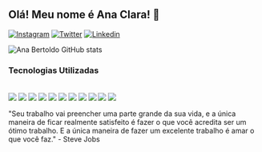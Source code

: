 ## Olá! Meu nome é Ana Clara! 👋 

[![Instagram](https://img.shields.io/badge/Instagram-E4405F?style=for-the-badge&logo=instagram&logoColor=white)](https://www.instagram.com/bertoldo_a03/)
[![Twitter](https://img.shields.io/badge/Twitter-1DA1F2?style=for-the-badge&logo=twitter&logoColor=white)](https://twitter.com/Bertoldo_a3)
[![Linkedin](https://img.shields.io/badge/LinkedIn-0077B5?style=for-the-badge&logo=linkedin&logoColor=white)](https://www.linkedin.com/in/ana-clara-bertoldo-5400aa201/)

![Ana Bertoldo GitHub stats](https://github-readme-stats.vercel.app/api?username=bertoldoa3&show_icons=true&theme=dracula)

### Tecnologias Utilizadas

<div style= "display:inline_block"> <br/>

 <img align="center" src="https://img.shields.io/badge/HTML-239120?style=for-the-badge&logo=html5&logoColor=white"/>
 <img align="center" src="https://img.shields.io/badge/C%23-239120?style=for-the-badge&logo=c-sharp&logoColor=white"/>
<img align="center" src="https://img.shields.io/badge/Java-ED8B00?style=for-the-badge&logo=openjdk&logoColor=white"/>
<img align="center" src="https://img.shields.io/badge/JavaScript-F7DF1E?style=for-the-badge&logo=javascript&logoColor=black"/>
<img align="center" src="https://img.shields.io/badge/Bootstrap-563D7C?style=for-the-badge&logo=bootstrap&logoColor=white"/>
<img align="center" src="https://img.shields.io/badge/CSS3-1572B6?style=for-the-badge&logo=css3&logoColor=white"/>
<img align="center" src="https://img.shields.io/badge/C%2B%2B-00599C?style=for-the-badge&logo=c%2B%2B&logoColor=white"/>
<img align="center" src="https://img.shields.io/badge/Microsoft_Access-A4373A?style=for-the-badge&logo=microsoft-access&logoColor=white"/>
<img align="center" src="https://img.shields.io/badge/Microsoft_SQL_Server-CC2927?style=for-the-badge&logo=microsoft-sql-server&logoColor=white"/>
<img align="center" src="https://img.shields.io/badge/Powershell-2CA5E0?style=for-the-badge&logo=powershell&logoColor=white"/>
<img align="center" src="https://img.shields.io/badge/.NET-5C2D91?style=for-the-badge&logo=.net&logoColor=white"/>
</div>
<br/>
"Seu trabalho vai preencher uma parte grande da sua vida, e a única maneira de ficar realmente satisfeito é fazer o que você acredita ser um ótimo trabalho. E a única maneira de fazer um excelente trabalho é amar o que você faz." - Steve Jobs 
